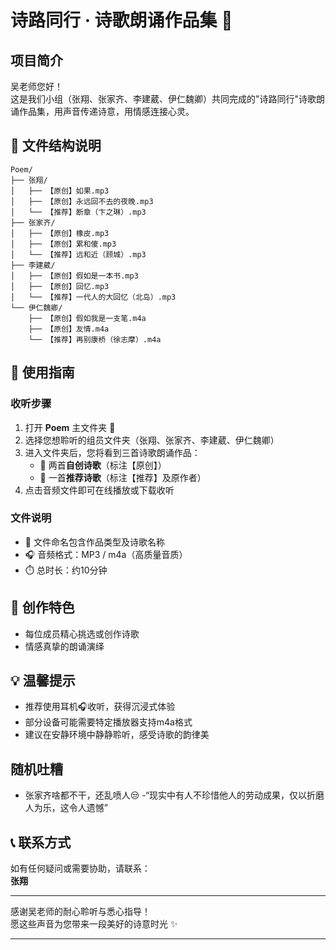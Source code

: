 # 诗路同行 · 诗歌朗诵作品集 🌈

## 项目简介
吴老师您好！  
这是我们小组（张翔、张家齐、李建葳、伊仁魏卿）共同完成的"诗路同行"诗歌朗诵作品集，用声音传递诗意，用情感连接心灵。

## 🎵 文件结构说明

```
Poem/
├── 张翔/
│   ├── 【原创】如果.mp3
│   ├── 【原创】永远回不去的夜晚.mp3
│   └── 【推荐】断章（卞之琳）.mp3
├── 张家齐/
│   ├── 【原创】橡皮.mp3
│   ├── 【原创】累和傻.mp3
│   └── 【推荐】远和近（顾城）.mp3
├── 李建葳/
│   ├── 【原创】假如是一本书.mp3
│   ├── 【原创】回忆.mp3
│   └── 【推荐】一代人的大回忆（北岛）.mp3
└── 伊仁魏卿/
    ├── 【原创】假如我是一支笔.m4a
    ├── 【原创】友情.m4a
    └── 【推荐】再别康桥（徐志摩）.m4a
```

## 📖 使用指南

### 收听步骤
1. 打开 **Poem** 主文件夹 📁
2. 选择您想聆听的组员文件夹（张翔、张家齐、李建葳、伊仁魏卿）
3. 进入文件夹后，您将看到三首诗歌朗诵作品：
   - 🎨 两首**自创诗歌**（标注【原创】）
   - 🌟 一首**推荐诗歌**（标注【推荐】及原作者）
4. 点击音频文件即可在线播放或下载收听

### 文件说明
- 📝 文件命名包含作品类型及诗歌名称
- 🎧 音频格式：MP3 / m4a（高质量音质）
- ⏱️ 总时长：约10分钟

## 🎨 创作特色
- 每位成员精心挑选或创作诗歌
- 情感真挚的朗诵演绎

## 💡 温馨提示
- 推荐使用耳机🎧收听，获得沉浸式体验
- 部分设备可能需要特定播放器支持m4a格式
- 建议在安静环境中静静聆听，感受诗歌的韵律美

## 随机吐糟
- 张家齐啥都不干，还乱喷人😒
-“现实中有人不珍惜他人的劳动成果，仅以折磨人为乐，这令人遗憾”



## 📞 联系方式
如有任何疑问或需要协助，请联系：  
**张翔** 

---

感谢吴老师的耐心聆听与悉心指导！  
愿这些声音为您带来一段美好的诗意时光 ✨

---
